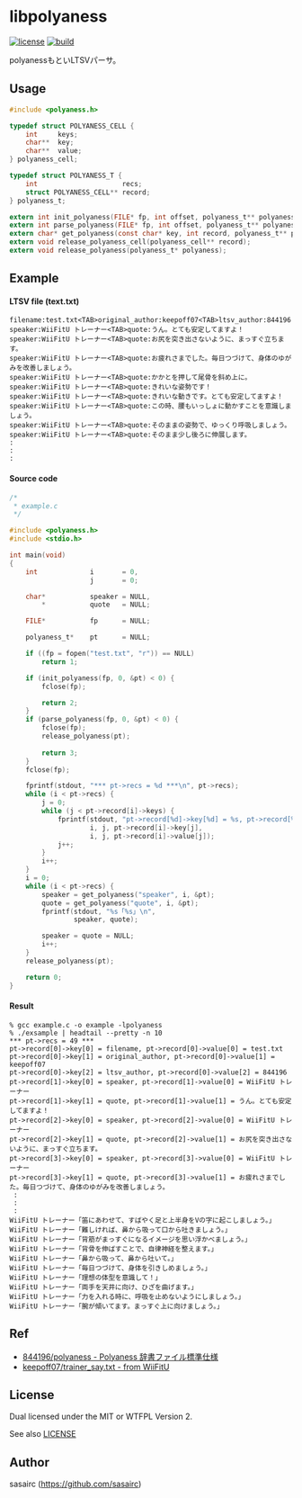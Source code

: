 libpolyaness
===

[![license](https://img.shields.io/badge/License-MIT%20or%20WTFPL2-blue.svg?style=flat)](https://raw.githubusercontent.com/sasairc/libpolyaness/master/LICENSE)
[![build](https://img.shields.io/travis/sasairc/libpolyaness.svg?style=flat)](https://travis-ci.org/sasairc/libpolyaness)

polyanessもといLTSVパーサ。

## Usage

```c
#include <polyaness.h>

typedef struct POLYANESS_CELL {
    int     keys;
    char**  key;
    char**  value;
} polyaness_cell;

typedef struct POLYANESS_T {
    int                     recs;
    struct POLYANESS_CELL** record;
} polyaness_t;

extern int init_polyaness(FILE* fp, int offset, polyaness_t** polyaness);
extern int parse_polyaness(FILE* fp, int offset, polyaness_t** polyaness);
extern char* get_polyaness(const char* key, int record, polyaness_t** polyaness);
extern void release_polyaness_cell(polyaness_cell** record);
extern void release_polyaness(polyaness_t* polyaness);
```

## Example

#### LTSV file (text.txt)

```text
filename:test.txt<TAB>original_author:keepoff07<TAB>ltsv_author:844196
speaker:WiiFitU トレーナー<TAB>quote:うん。とても安定してますよ！
speaker:WiiFitU トレーナー<TAB>quote:お尻を突き出さないように、まっすぐ立ちます。
speaker:WiiFitU トレーナー<TAB>quote:お疲れさまでした。毎日つづけて、身体のゆがみを改善しましょう。
speaker:WiiFitU トレーナー<TAB>quote:かかとを押して尾骨を斜め上に。
speaker:WiiFitU トレーナー<TAB>quote:きれいな姿勢です！
speaker:WiiFitU トレーナー<TAB>quote:きれいな動きです。とても安定してますよ！
speaker:WiiFitU トレーナー<TAB>quote:この時、腰もいっしょに動かすことを意識しましょう。
speaker:WiiFitU トレーナー<TAB>quote:そのままの姿勢で、ゆっくり呼吸しましょう。
speaker:WiiFitU トレーナー<TAB>quote:そのまま少し後ろに伸展します。
:
:
:
```

#### Source code

```c
/*
 * example.c
 */

#include <polyaness.h>
#include <stdio.h>

int main(void)
{
    int             i       = 0,
                    j       = 0;

    char*           speaker = NULL,
        *           quote   = NULL;

    FILE*           fp      = NULL;

    polyaness_t*    pt      = NULL;

    if ((fp = fopen("test.txt", "r")) == NULL)
        return 1;

    if (init_polyaness(fp, 0, &pt) < 0) {
        fclose(fp);

        return 2;
    }
    if (parse_polyaness(fp, 0, &pt) < 0) {
        fclose(fp);
        release_polyaness(pt);
        
        return 3;
    }
    fclose(fp);

    fprintf(stdout, "*** pt->recs = %d ***\n", pt->recs);
    while (i < pt->recs) {
        j = 0;
        while (j < pt->record[i]->keys) {
            fprintf(stdout, "pt->record[%d]->key[%d] = %s, pt->record[%d]->value[%d] = %s\n",
                    i, j, pt->record[i]->key[j],
                    i, j, pt->record[i]->value[j]);
            j++;
        }
        i++;
    }
    i = 0;
    while (i < pt->recs) {
        speaker = get_polyaness("speaker", i, &pt);
        quote = get_polyaness("quote", i, &pt);
        fprintf(stdout, "%s「%s」\n",
                speaker, quote);

        speaker = quote = NULL;
        i++;
    }
    release_polyaness(pt);

    return 0;
}
```

#### Result

```
% gcc example.c -o example -lpolyaness
% ./exsample | headtail --pretty -n 10
*** pt->recs = 49 ***
pt->record[0]->key[0] = filename, pt->record[0]->value[0] = test.txt
pt->record[0]->key[1] = original_author, pt->record[0]->value[1] = keepoff07
pt->record[0]->key[2] = ltsv_author, pt->record[0]->value[2] = 844196
pt->record[1]->key[0] = speaker, pt->record[1]->value[0] = WiiFitU トレーナー
pt->record[1]->key[1] = quote, pt->record[1]->value[1] = うん。とても安定してますよ！
pt->record[2]->key[0] = speaker, pt->record[2]->value[0] = WiiFitU トレーナー
pt->record[2]->key[1] = quote, pt->record[2]->value[1] = お尻を突き出さないように、まっすぐ立ちます。
pt->record[3]->key[0] = speaker, pt->record[3]->value[0] = WiiFitU トレーナー
pt->record[3]->key[1] = quote, pt->record[3]->value[1] = お疲れさまでした。毎日つづけて、身体のゆがみを改善しましょう。
 :
 :
 :
WiiFitU トレーナー「笛にあわせて、すばやく足と上半身をVの字に起こしましょう。」
WiiFitU トレーナー「難しければ、鼻から吸って口から吐きましょう。」
WiiFitU トレーナー「背筋がまっすぐになるイメージを思い浮かべましょう。」
WiiFitU トレーナー「背骨を伸ばすことで、自律神経を整えます。」
WiiFitU トレーナー「鼻から吸って、鼻から吐いて。」
WiiFitU トレーナー「毎日つづけて、身体を引きしめましょう。」
WiiFitU トレーナー「理想の体型を意識して！」
WiiFitU トレーナー「両手を天井に向け、ひざを曲げます。」
WiiFitU トレーナー「力を入れる時に、呼吸を止めないようにしましょう。」
WiiFitU トレーナー「腕が傾いてます。まっすぐ上に向けましょう。」
```


## Ref

* [844196/polyaness - Polyaness 辞書ファイル標準仕様](https://github.com/844196/polyaness/blob/master/dictionary_spec.md)
* [keepoff07/trainer_say.txt - from WiiFitU](https://gist.github.com/keepoff07/b16a61141c1fd8a81c45)


## License

Dual licensed under the MIT or WTFPL Version 2.

See also [LICENSE](https://raw.githubusercontent.com/sasairc/libpolyaness/master/LICENSE)


## Author

sasairc (https://github.com/sasairc)
